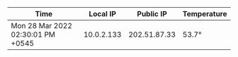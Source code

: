 | Time     | Local IP | Public IP | Temperature |
| ----------- | ----------- | ----------- | ----------- |
| Mon 28 Mar 2022 02:30:01 PM +0545      | 10.0.2.133     | 202.51.87.33  | 53.7° |
